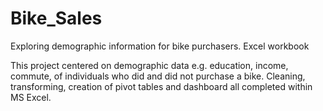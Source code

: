 # Bike_Sales
Exploring demographic information for bike purchasers. 
Excel workbook

This project centered on demographic data e.g. education, income, commute, of individuals who did and did not purchase a bike. Cleaning, transforming, creation of pivot tables and dashboard all completed within MS Excel.

